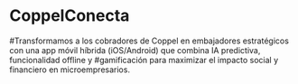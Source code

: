 # CoppelConecta
#Transformamos a los cobradores de Coppel en embajadores estratégicos con una app móvil híbrida (iOS/Android) que combina IA predictiva, funcionalidad offline y #gamificación para maximizar el impacto social y financiero en microempresarios.
